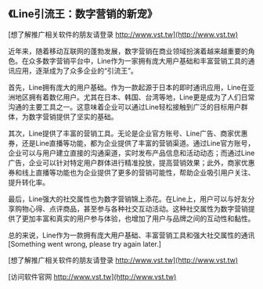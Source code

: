 ## **《Line引流王：数字营销的新宠》**

[想了解推广相关软件的朋友请登录 http://www.vst.tw](http://www.vst.tw)

近年来，随着移动互联网的蓬勃发展，数字营销在商业领域扮演着越来越重要的角色。在众多数字营销平台中，Line作为一家拥有庞大用户基础和丰富营销工具的通讯应用，逐渐成为了众多企业的“引流王”。

首先，Line拥有庞大的用户基础。作为一款起源于日本的即时通讯应用，Line在亚洲地区拥有着数亿用户。尤其在日本、韩国、台湾等地，Line更是成为了人们日常沟通的主要工具之一。这意味着企业可以通过Line轻松接触到广泛的目标用户群体，为数字营销提供了坚实的基础。

其次，Line提供了丰富的营销工具。无论是企业官方账号、Line广告、商家优惠券，还是Line直播等功能，都为企业提供了丰富的营销渠道。通过Line官方账号，企业可以与用户建立直接的沟通渠道，实时发布产品信息和活动动态；而通过Line广告，企业可以针对特定用户群体进行精准投放，提高营销效果；此外，商家优惠券和线上直播等功能也为企业提供了更多的营销可能性，帮助企业吸引用户关注、提升转化率。

最后，Line强大的社交属性也为数字营销锦上添花。在Line上，用户可以与好友分享购物心得、点评商品，甚至参与各种社交互动活动。这种社交属性为数字营销提供了更加丰富和真实的用户参与体验，也增加了用户与品牌之间的互动性和黏性。

总的来说，Line作为一款拥有庞大用户基础、丰富营销工具和强大社交属性的通讯
[Something went wrong, please try again later.]

[想了解推广相关软件的朋友请登录 http://www.vst.tw](http://www.vst.tw)


[访问软件官网 http://www.vst.tw](http://www.vst.tw)
